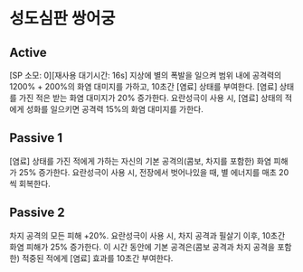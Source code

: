# 성도심판 쌍어궁

## Active

[SP 소모: 0][재사용 대기시간: 16s] 지상에 별의 폭발을 일으켜 범위 내에 공격력의 1200% + 200%의 화염 대미지를 가하고, 10초간 [염료] 상태를 부여한다. [염료] 상태를 가진 적은 받는 화염 대미지가 20% 증가한다. 요란성극이 사용 시, [염료] 상태의 적에게 성화를 일으키면 공격력 15%의 화염 대미지를 가한다.

## Passive 1

[염료] 상태를 가진 적에게 가하는 자신의 기본 공격의(콤보, 차지를 포함한) 화염 피해가 25% 증가한다. 요란성극이 사용 시, 전장에서 벗어나있을 때, 별 에너지를 매초 20씩 회복한다.

## Passive 2

차지 공격의 모든 피해 +20%. 요란성극이 사용 시, 차지 공격과 필살기 이후, 10초간 화염 피해가 25% 증가한다. 이 시간 동안에 기본 공격은(콤보 공격과 차지 공격을 포함한) 적중된 적에게 [염료] 효과를 10초간 부여한다.

